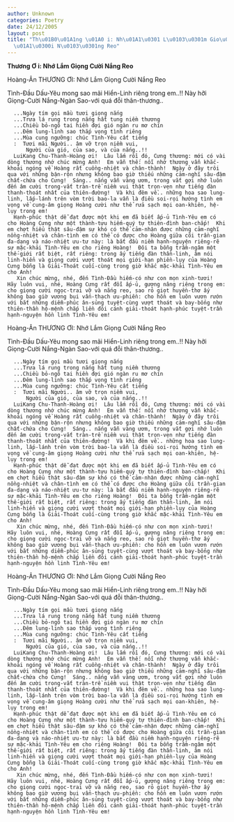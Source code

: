 ```yaml
---
author: Unknown
categories: Poetry
date: 24/12/2005
layout: post
title: "Th\u01B0\u01A1ng \u01A0 i: Nh\u01A1\u0301 L\u0103\u0301m Gio\u0323ng C\u01B0\
  \u01A1\u0300i N\u0103\u0301ng Reo"
---
```


**Thương Ơ i: Nhớ Lắm Giọng Cười Nắng Reo**

Hoàng-Ân
THƯƠNG ƠI: Nhớ Lắm Giọng Cười Nắng Reo

Tình-Đầu Dấu-Yêu mong sao mãi Hiển-Linh riêng trong em..!!
Này hỡi Giọng-Cười Nắng-Ngàn Sao-với quá đỗi thân-thương..

      ...Ngày tím gọi mầu tươi giọng nắng
      ...Trưa lá rung trong nắng hất tung niềm thương
      ...Chiều bỏ-ngõ tai hiền đợi gió ngàn ru mơ chín
      ...Đêm lung-linh sao thắp vọng tình riêng
      ...Mùa cung ngưỡng: chúc Tình-Yêu cất tiếng
      :  Tươi mãi Người.. âm vỡ trọn niềm vui,
          Người của gió, của sao, và của nắng..!!
      LuiKang Chu-Thanh-Hoàng ơi!  Lâu lắm rồi đó, Cưng thương: mới có vài dòng thương nhớ chúc mừng Anh!  Em vẫn thế: nỗi nhớ thương vẫn khắc-khoải ngóng về Hoàng rất cuồng-nhiệt và chân-thành!  Ngày ở đây trôi qua với những bận-rộn nhưng không bao giờ thiếu những cảm-nghĩ sâu-đậm chất-chứa cho Cưng!  Sáng.. nắng vẫn vàng ươm, trong vắt gợi nhớ luôn đến âm cười trong-vắt tràn-trề niềm vui thật trọn-vẹn như tiếng đàn thanh-thoát nhất của thiên-đường!  Và khi đêm về.. những hoa sao lung-linh, lấp-lánh trên vòm trời bao-la vẫn là điều soi-rọi hướng tình em vọng về cung-âm giọng Hoàng cười như thể rửa sạch mọi oan-khiên, hệ-lụy trong em!
      Hạnh-phúc thật dễ đạt được một khi em đã biết ấp-ủ Tình-Yêu em có cho Hoàng Cưng như một thành-tựu hiếm-quý tự thiên-đình ban-chắp!  Khi em chợt hiểu thật sâu-đậm sự khó có thể cảm-nhận được những cảm-nghĩ nồng-nhiệt và chân-tình em có thể có được cho Hoàng giữa cõi trần-gian đa-dạng và náo-nhiệt ưu-tư này: là bắt đầu niềm hạnh-nguyện riêng-rẽ sự mặc-khải Tình-Yêu em cho riêng Hoàng!  Đôi ta bỗng trầm-ngâm một thế-giới rất biệt, rất riêng: trong ấy tiếng đàn thần-linh, âm nói linh-hiển và giọng cười vượt thoát mọi giới-hạn phiền-lụy của Hoàng Cưng bỗng là Giải-Thoát cuối-cùng trong giờ khắc mặc-khải Tình-Yêu em cho Anh!
       Xin chúc mừng, nhé, đến Tình-Đầu hiếm-có như con mọn xinh-tươi!  Hãy luôn vui, nhé, Hoàng Cưng rất đỗi ấp-ủ, gượng nâng riêng trong em: cho giọng cười ngọc-trai vỡ và nắng reo, sao rỏ giọt huyền-thơ ấy không bao giờ vương bụi vẩn-thạch ưu-phiền: cho hồn em luôn vươn rướn với bắt những diễm-phúc ân-sủng tuyệt-cùng vượt thoát và bay-bổng như thiên-thần hộ-mệnh chắp liền đôi cánh giải-thoát hạnh-phúc tuyệt-trần hạnh-nguyện hồn linh Tình-Yêu em!

Hoàng-Ân
THƯƠNG ƠI: Nhớ Lắm Giọng Cười Nắng Reo

Tình-Đầu Dấu-Yêu mong sao mãi Hiển-Linh riêng trong em..!!
Này hỡi Giọng-Cười Nắng-Ngàn Sao-với quá đỗi thân-thương..

      ...Ngày tím gọi mầu tươi giọng nắng
      ...Trưa lá rung trong nắng hất tung niềm thương
      ...Chiều bỏ-ngõ tai hiền đợi gió ngàn ru mơ chín
      ...Đêm lung-linh sao thắp vọng tình riêng
      ...Mùa cung ngưỡng: chúc Tình-Yêu cất tiếng
      :  Tươi mãi Người.. âm vỡ trọn niềm vui,
          Người của gió, của sao, và của nắng..!!
      LuiKang Chu-Thanh-Hoàng ơi!  Lâu lắm rồi đó, Cưng thương: mới có vài dòng thương nhớ chúc mừng Anh!  Em vẫn thế: nỗi nhớ thương vẫn khắc-khoải ngóng về Hoàng rất cuồng-nhiệt và chân-thành!  Ngày ở đây trôi qua với những bận-rộn nhưng không bao giờ thiếu những cảm-nghĩ sâu-đậm chất-chứa cho Cưng!  Sáng.. nắng vẫn vàng ươm, trong vắt gợi nhớ luôn đến âm cười trong-vắt tràn-trề niềm vui thật trọn-vẹn như tiếng đàn thanh-thoát nhất của thiên-đường!  Và khi đêm về.. những hoa sao lung-linh, lấp-lánh trên vòm trời bao-la vẫn là điều soi-rọi hướng tình em vọng về cung-âm giọng Hoàng cười như thể rửa sạch mọi oan-khiên, hệ-lụy trong em!
      Hạnh-phúc thật dễ đạt được một khi em đã biết ấp-ủ Tình-Yêu em có cho Hoàng Cưng như một thành-tựu hiếm-quý tự thiên-đình ban-chắp!  Khi em chợt hiểu thật sâu-đậm sự khó có thể cảm-nhận được những cảm-nghĩ nồng-nhiệt và chân-tình em có thể có được cho Hoàng giữa cõi trần-gian đa-dạng và náo-nhiệt ưu-tư này: là bắt đầu niềm hạnh-nguyện riêng-rẽ sự mặc-khải Tình-Yêu em cho riêng Hoàng!  Đôi ta bỗng trầm-ngâm một thế-giới rất biệt, rất riêng: trong ấy tiếng đàn thần-linh, âm nói linh-hiển và giọng cười vượt thoát mọi giới-hạn phiền-lụy của Hoàng Cưng bỗng là Giải-Thoát cuối-cùng trong giờ khắc mặc-khải Tình-Yêu em cho Anh!
       Xin chúc mừng, nhé, đến Tình-Đầu hiếm-có như con mọn xinh-tươi!  Hãy luôn vui, nhé, Hoàng Cưng rất đỗi ấp-ủ, gượng nâng riêng trong em: cho giọng cười ngọc-trai vỡ và nắng reo, sao rỏ giọt huyền-thơ ấy không bao giờ vương bụi vẩn-thạch ưu-phiền: cho hồn em luôn vươn rướn với bắt những diễm-phúc ân-sủng tuyệt-cùng vượt thoát và bay-bổng như thiên-thần hộ-mệnh chắp liền đôi cánh giải-thoát hạnh-phúc tuyệt-trần hạnh-nguyện hồn linh Tình-Yêu em!

Hoàng-Ân
THƯƠNG ƠI: Nhớ Lắm Giọng Cười Nắng Reo

Tình-Đầu Dấu-Yêu mong sao mãi Hiển-Linh riêng trong em..!!
Này hỡi Giọng-Cười Nắng-Ngàn Sao-với quá đỗi thân-thương..

      ...Ngày tím gọi mầu tươi giọng nắng
      ...Trưa lá rung trong nắng hất tung niềm thương
      ...Chiều bỏ-ngõ tai hiền đợi gió ngàn ru mơ chín
      ...Đêm lung-linh sao thắp vọng tình riêng
      ...Mùa cung ngưỡng: chúc Tình-Yêu cất tiếng
      :  Tươi mãi Người.. âm vỡ trọn niềm vui,
          Người của gió, của sao, và của nắng..!!
      LuiKang Chu-Thanh-Hoàng ơi!  Lâu lắm rồi đó, Cưng thương: mới có vài dòng thương nhớ chúc mừng Anh!  Em vẫn thế: nỗi nhớ thương vẫn khắc-khoải ngóng về Hoàng rất cuồng-nhiệt và chân-thành!  Ngày ở đây trôi qua với những bận-rộn nhưng không bao giờ thiếu những cảm-nghĩ sâu-đậm chất-chứa cho Cưng!  Sáng.. nắng vẫn vàng ươm, trong vắt gợi nhớ luôn đến âm cười trong-vắt tràn-trề niềm vui thật trọn-vẹn như tiếng đàn thanh-thoát nhất của thiên-đường!  Và khi đêm về.. những hoa sao lung-linh, lấp-lánh trên vòm trời bao-la vẫn là điều soi-rọi hướng tình em vọng về cung-âm giọng Hoàng cười như thể rửa sạch mọi oan-khiên, hệ-lụy trong em!
      Hạnh-phúc thật dễ đạt được một khi em đã biết ấp-ủ Tình-Yêu em có cho Hoàng Cưng như một thành-tựu hiếm-quý tự thiên-đình ban-chắp!  Khi em chợt hiểu thật sâu-đậm sự khó có thể cảm-nhận được những cảm-nghĩ nồng-nhiệt và chân-tình em có thể có được cho Hoàng giữa cõi trần-gian đa-dạng và náo-nhiệt ưu-tư này: là bắt đầu niềm hạnh-nguyện riêng-rẽ sự mặc-khải Tình-Yêu em cho riêng Hoàng!  Đôi ta bỗng trầm-ngâm một thế-giới rất biệt, rất riêng: trong ấy tiếng đàn thần-linh, âm nói linh-hiển và giọng cười vượt thoát mọi giới-hạn phiền-lụy của Hoàng Cưng bỗng là Giải-Thoát cuối-cùng trong giờ khắc mặc-khải Tình-Yêu em cho Anh!
       Xin chúc mừng, nhé, đến Tình-Đầu hiếm-có như con mọn xinh-tươi!  Hãy luôn vui, nhé, Hoàng Cưng rất đỗi ấp-ủ, gượng nâng riêng trong em: cho giọng cười ngọc-trai vỡ và nắng reo, sao rỏ giọt huyền-thơ ấy không bao giờ vương bụi vẩn-thạch ưu-phiền: cho hồn em luôn vươn rướn với bắt những diễm-phúc ân-sủng tuyệt-cùng vượt thoát và bay-bổng như thiên-thần hộ-mệnh chắp liền đôi cánh giải-thoát hạnh-phúc tuyệt-trần hạnh-nguyện hồn linh Tình-Yêu em!
